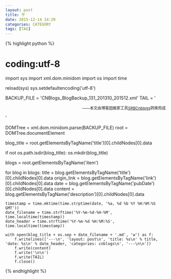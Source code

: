 ```yaml
---
layout: post
title: 干
date: 2015-12-14 14:29
categories: CATEGORY
tags: [TAG]
---
```


{% highlight python %}
# coding:utf-8

import sys
import xml.dom.minidom
import os
import time

reload(sys)
sys.setdefaultencoding('utf-8')

BACKUP_FILE = 'CNBlogs_BlogBackup_131_201310_201512.xml'
TAIL = '<p align=right><span style="font-size: 12px">——本文由博客园搬家工具<a href="https://github.com/mlxy/SRBCnblogs">SRBCnblogs</a>转换而成</span></p>'

DOMTree = xml.dom.minidom.parse(BACKUP_FILE)
root = DOMTree.documentElement

blog_title = root.getElementsByTagName('title')[0].childNodes[0].data

if not os.path.isdir(blog_title):
    os.mkdir(blog_title)

blogs = root.getElementsByTagName('item')

for blog in blogs:
    title = blog.getElementsByTagName('title')[0].childNodes[0].data
    origin_link = blog.getElementsByTagName('link')[0].childNodes[0].data
    date = blog.getElementsByTagName('pubDate')[0].childNodes[0].data
    content = blog.getElementsByTagName('description')[0].childNodes[0].data

    timestamp = time.mktime(time.strptime(date, '%a, %d %b %Y %H:%M:%S GMT'))
    date_filename = time.strftime('%Y-%m-%d-%H-%M', time.localtime(timestamp))
    date_header = time.strftime('%Y-%m-%d %H:%M:%S', time.localtime(timestamp))

    with open(blog_title + os.sep + date_filename + '.md', 'w') as f:
        f.writelines(['---\n', 'layout: post\n', 'title: %s\n' % title, 'date: %s\n' % date_header, 'categories: cnblogs\n', '---\n\n'])
        f.write(content)
        f.write('\n\n')
        f.write(TAIL)
        f.close()

{% endhighlight %}